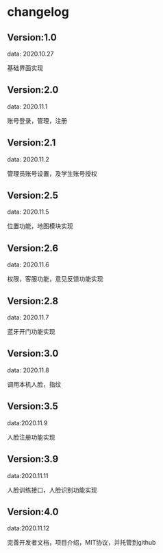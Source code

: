 # changelog

## Version:1.0

data: 2020.10.27

基础界面实现

## Version:2.0

data: 2020.11.1

账号登录，管理，注册

## Version:2.1

data: 2020.11.2

管理员账号设置，及学生账号授权

## Version:2.5

data: 2020.11.5

位置功能，地图模块实现

## Version:2.6

data: 2020.11.6

权限，客服功能，意见反馈功能实现

## Version:2.8

data: 2020.11.7

蓝牙开门功能实现

## Version:3.0

data: 2020.11.8

调用本机人脸，指纹

## Version:3.5

data:2020.11.9

人脸注册功能实现

## Version:3.9

data:2020.11.11

人脸训练接口，人脸识别功能实现

## Version:4.0

data:2020.11.12

完善开发者文档，项目介绍，MIT协议，并托管到github